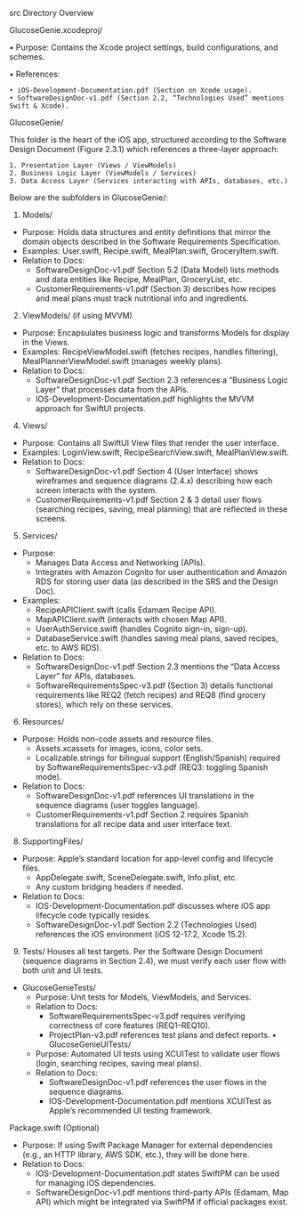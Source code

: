 src Directory Overview

GlucoseGenie.xcodeproj/

• Purpose: Contains the Xcode project settings, build configurations, and schemes.

• References:
	
	• iOS-Development-Documentation.pdf (Section on Xcode usage).
	• SoftwareDesignDoc-v1.pdf (Section 2.2, “Technologies Used” mentions Swift & Xcode).


GlucoseGenie/

This folder is the heart of the iOS app, structured according to the Software Design Document (Figure 2.3.1) which references a three-layer approach:

	1. Presentation Layer (Views / ViewModels)
	2. Business Logic Layer (ViewModels / Services)
	3. Data Access Layer (Services interacting with APIs, databases, etc.)

Below are the subfolders in GlucoseGenie/:
1. Models/
- Purpose: Holds data structures and entity definitions that mirror the domain objects described in the Software  Requirements Specification.
- Examples: User.swift, Recipe.swift, MealPlan.swift, GroceryItem.swift.
- Relation to Docs:
	- SoftwareDesignDoc-v1.pdf Section 5.2 (Data Model) lists methods and data entities like Recipe, MealPlan, GroceryList, etc.
	- CustomerRequirements-v1.pdf (Section 3) describes how recipes and meal plans must track nutritional info and ingredients.


2. ViewModels/ (if using MVVM)
- Purpose: Encapsulates business logic and transforms Models for display in the Views.
- Examples: RecipeViewModel.swift (fetches recipes, handles filtering), MealPlannerViewModel.swift (manages weekly plans).
- Relation to Docs:
	- SoftwareDesignDoc-v1.pdf Section 2.3 references a “Business Logic Layer” that processes data from the APIs.
	- IOS-Development-Documentation.pdf highlights the MVVM approach for SwiftUI projects.


4. Views/
- Purpose: Contains all SwiftUI View files that render the user interface.
- Examples: LoginView.swift, RecipeSearchView.swift, MealPlanView.swift.
- Relation to Docs:
	- SoftwareDesignDoc-v1.pdf Section 4 (User Interface) shows wireframes and sequence diagrams (2.4.x) describing how each screen interacts with the system.
	 - CustomerRequirements-v1.pdf Section 2 & 3 detail user flows (searching recipes, saving, meal planning) that are reflected in these screens.


5. Services/
- Purpose:
	- Manages Data Access and Networking (APIs).
	 - Integrates with Amazon Cognito for user authentication and Amazon RDS for storing user data (as described in the SRS and the Design Doc).
- Examples:
	- RecipeAPIClient.swift (calls Edamam Recipe API).
	- MapAPIClient.swift (interacts with chosen Map API).
	- UserAuthService.swift (handles Cognito sign-in, sign-up).
	- DatabaseService.swift (handles saving meal plans, saved recipes, etc. to AWS RDS).
- Relation to Docs:
	- SoftwareDesignDoc-v1.pdf Section 2.3 mentions the “Data Access Layer” for APIs, databases.
	 - SoftwareRequirementsSpec-v3.pdf (Section 3) details functional requirements like REQ2 (fetch recipes) and REQ8 (find grocery stores), which rely on these services.


6. Resources/
- Purpose: Holds non-code assets and resource files.
	- Assets.xcassets for images, icons, color sets.
	 - Localizable.strings for bilingual support (English/Spanish) required by SoftwareRequirementsSpec-v3.pdf (REQ3: toggling Spanish mode).
- Relation to Docs:
	- SoftwareDesignDoc-v1.pdf references UI translations in the sequence diagrams (user toggles language).
	- CustomerRequirements-v1.pdf Section 2 requires Spanish translations for all recipe data and user interface text.

8. SupportingFiles/
- Purpose: Apple’s standard location for app-level config and lifecycle files.
	- AppDelegate.swift, SceneDelegate.swift, Info.plist, etc.
	 - Any custom bridging headers if needed.
- Relation to Docs:
	- IOS-Development-Documentation.pdf discusses where iOS app lifecycle code typically resides.
	- SoftwareDesignDoc-v1.pdf Section 2.2 (Technologies Used) references the iOS environment (iOS 12-17.2, Xcode 15.2).

9. Tests/
Houses all test targets. Per the Software Design Document (sequence diagrams in Section 2.4), we must verify each user flow with both unit and UI tests.
- GlucoseGenieTests/
	- Purpose: Unit tests for Models, ViewModels, and Services.
	- Relation to Docs:
		- SoftwareRequirementsSpec-v3.pdf requires verifying correctness of core features (REQ1–REQ10).
		- ProjectPlan-v3.pdf references test plans and defect reports.
• GlucoseGenieUITests/
	- Purpose: Automated UI tests using XCUITest to validate user flows (login, searching recipes, saving meal plans).
	- Relation to Docs:
		- SoftwareDesignDoc-v1.pdf references the user flows in the sequence diagrams.
		- IOS-Development-Documentation.pdf mentions XCUITest as Apple’s recommended UI testing framework.


Package.swift (Optional)
- Purpose: If using Swift Package Manager for external dependencies (e.g., an HTTP library, AWS SDK, etc.), they will be done here.
- Relation to Docs:
	- IOS-Development-Documentation.pdf states SwiftPM can be used for managing iOS dependencies.
	 - SoftwareDesignDoc-v1.pdf mentions third-party APIs (Edamam, Map API) which might be integrated via SwiftPM if official packages exist.
